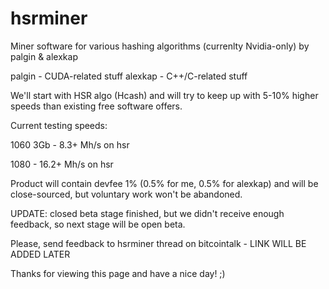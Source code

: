 # hsrminer
Miner software for various hashing algorithms (currenlty Nvidia-only) by palgin & alexkap

palgin - CUDA-related stuff
alexkap - C++/C-related stuff

We'll start with HSR algo (Hcash) and will try to keep up with 5-10% higher speeds than existing free software offers.

Current testing speeds:

1060 3Gb - 8.3+ Mh/s on hsr

1080 - 16.2+ Mh/s on hsr

Product will contain devfee 1% (0.5% for me, 0.5% for alexkap) and will be close-sourced, but voluntary work won't be abandoned.

UPDATE: closed beta stage finished, but we didn't receive enough feedback, so next stage will be open beta.

Please, send feedback to hsrminer thread on bitcointalk - LINK WILL BE ADDED LATER

Thanks for viewing this page and have a nice day! ;)

